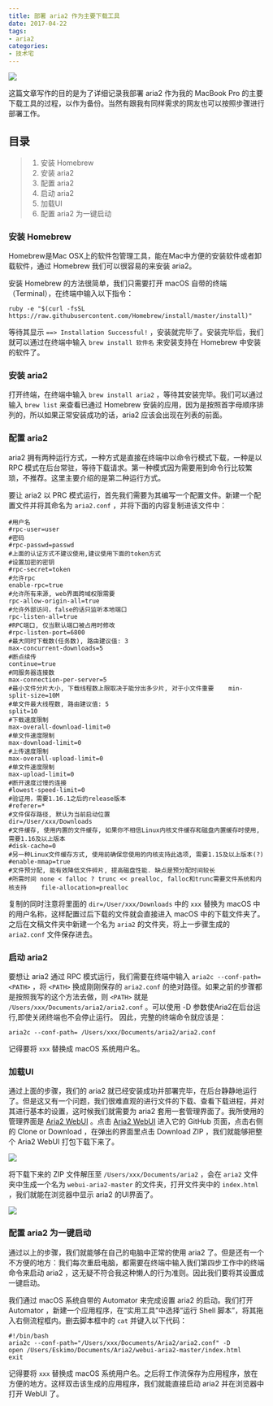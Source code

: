 ```yaml
---
title: 部署 aria2 作为主要下载工具
date: 2017-04-22
tags: 
- aria2
categories: 
- 技术宅
---
```


![](https://img.yztao.me/blog/aria2-1.png)

这篇文章写作的目的是为了详细记录我部署 aria2 作为我的 MacBook Pro 的主要下载工具的过程，以作为备份。当然有跟我有同样需求的网友也可以按照步骤进行部署工作。

<!--more-->

## 目录

> 1. 安装 Homebrew  
> 2. 安装 aria2  
> 3. 配置 aria2  
> 4. 启动 aria2  
> 5. 加载UI  
> 6. 配置 aria2 为一键启动  

### 安装 Homebrew

Homebrew是Mac OSX上的软件包管理工具，能在Mac中方便的安装软件或者卸载软件，通过 Homebrew 我们可以很容易的来安装 aria2。

安装 Homebrew 的方法很简单，我们只需要打开 macOS 自带的终端（Terminal），在终端中输入以下指令：
```
ruby -e "$(curl -fsSL https://raw.githubusercontent.com/Homebrew/install/master/install)"
```
等待其显示 `==> Installation Successful!` ，安装就完毕了。安装完毕后，我们就可以通过在终端中输入 `brew install 软件名` 来安装支持在 Homebrew 中安装的软件了。

### 安装 aria2

 打开终端，在终端中输入 `brew install aria2` ，等待其安装完毕。我们可以通过输入 `brew list` 来查看已通过 Homebrew 安装的应用，因为是按照首字母顺序排列的，所以如果正常安装成功的话，aria2 应该会出现在列表的前面。

### 配置 aria2

aria2 拥有两种运行方式，一种方式是直接在终端中以命令行模式下载，一种是以 RPC 模式在后台常驻，等待下载请求。第一种模式因为需要用到命令行比较繁琐，不推荐。这里主要介绍的是第二种运行方式。

要让 aria2 以 PRC 模式运行，首先我们需要为其编写一个配置文件。新建一个配置文件并将其命名为 `aria2.conf` ，并将下面的内容复制进该文件中：

```
#用户名
#rpc-user=user
#密码
#rpc-passwd=passwd
#上面的认证方式不建议使用,建议使用下面的token方式
#设置加密的密钥
#rpc-secret=token
#允许rpc
enable-rpc=true
#允许所有来源, web界面跨域权限需要
rpc-allow-origin-all=true
#允许外部访问，false的话只监听本地端口
rpc-listen-all=true
#RPC端口, 仅当默认端口被占用时修改
#rpc-listen-port=6800
#最大同时下载数(任务数), 路由建议值: 3
max-concurrent-downloads=5
#断点续传
continue=true
#同服务器连接数
max-connection-per-server=5
#最小文件分片大小, 下载线程数上限取决于能分出多少片, 对于小文件重要    min-split-size=10M
#单文件最大线程数, 路由建议值: 5
split=10
#下载速度限制
max-overall-download-limit=0
#单文件速度限制
max-download-limit=0
#上传速度限制
max-overall-upload-limit=0
#单文件速度限制
max-upload-limit=0
#断开速度过慢的连接
#lowest-speed-limit=0
#验证用，需要1.16.1之后的release版本
#referer=*
#文件保存路径, 默认为当前启动位置
dir=/User/xxx/Downloads
#文件缓存, 使用内置的文件缓存, 如果你不相信Linux内核文件缓存和磁盘内置缓存时使用, 需要1.16及以上版本
#disk-cache=0
#另一种Linux文件缓存方式, 使用前确保您使用的内核支持此选项, 需要1.15及以上版本(?)
#enable-mmap=true
#文件预分配, 能有效降低文件碎片, 提高磁盘性能. 缺点是预分配时间较长
#所需时间 none < falloc ? trunc << prealloc, falloc和trunc需要文件系统和内核支持    file-allocation=prealloc
```

复制的同时注意将里面的 `dir=/User/xxx/Downloads` 中的 `xxx` 替换为 macOS 中的用户名称，这样配置过后下载的文件就会直接进入 macOS 中的下载文件夹了。之后在文稿文件夹中新建一个名为 `aria2` 的文件夹，将上一步骤生成的 `aria2.conf` 文件保存进去。

### 启动 aria2

要想让 aria2 通过 RPC 模式运行，我们需要在终端中输入 `aria2c --conf-path=<PATH>` ，将 `<PATH>` 换成刚刚保存的 `aria2.conf` 的绝对路径。如果之前的步骤都是按照我写的这个方法去做，则 `<PATH>` 就是 `/Users/xxx/Documents/aria2/aria2.conf` 。可以使用 -D 参数使Aria2在后台运行,即使关闭终端也不会停止运行。 因此，完整的终端命令就应该是：
```
aria2c --conf-path= /Users/xxx/Documents/aria2/aria2.conf
```
记得要将 `xxx` 替换成 macOS 系统用户名。

### 加载UI

通过上面的步骤，我们的 aria2 就已经安装成功并部署完毕，在后台静静地运行了。但是这又有一个问题，我们很难直观的进行文件的下载、查看下载进程，并对其进行基本的设置，这时候我们就需要为 aria2 套用一套管理界面了。我所使用的管理界面是 [Aria2 WebUI](https://github.com/ziahamza/webui-aria2) 。点击 [Aria2 WebUI](https://github.com/ziahamza/webui-aria2) 进入它的 GitHub 页面，点击右侧的 Clone or Download ，在弹出的界面里点击 Download ZIP ，我们就能够把整个 Aria2 WebUI 打包下载下来了。

![](https://img.yztao.me/blog/aria2-2.png)

将下载下来的 ZIP 文件解压至 `/Users/xxx/Documents/aria2` ，会在 `aria2` 文件夹中生成一个名为 `webui-aria2-master` 的文件夹，打开文件夹中的 `index.html` ，我们就能在浏览器中显示 aria2 的UI界面了。

![](https://img.yztao.me/blog/aria2-3.png)

### 配置 aria2 为一键启动

通过以上的步骤，我们就能够在自己的电脑中正常的使用 aria2 了。但是还有一个不方便的地方：我们每次重启电脑，都需要在终端中输入我们第四步工作中的终端命令来启动 aria2 ，这无疑不符合我这种懒人的行为准则。因此我们要将其设置成一键启动。

我们通过 macOS 系统自带的 Automator 来完成设置 aria2 的启动。我们打开 Automator ，新建一个应用程序，在“实用工具”中选择“运行 Shell 脚本”，将其拖入右侧流程框内。删去脚本框中的 `cat` 并键入以下代码：

```
#!/bin/bash
aria2c --conf-path="/Users/xxx/Documents/Aria2/aria2.conf" -D
open /Users/Eskimo/Documents/Aria2/webui-aria2-master/index.html
exit
```

记得要将 `xxx` 替换成 macOS 系统用户名。之后将工作流保存为应用程序，放在方便的地方。这样双击该生成的应用程序，我们就能直接启动 aria2 并在浏览器中打开 WebUI 了。